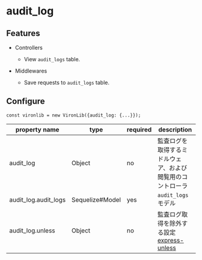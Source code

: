 # audit_log

## Features

- Controllers
  - View `audit_logs` table.

- Middlewares
  - Save requests to `audit_logs` table.

## Configure

```
const vironlib = new VironLib({audit_log: {...}});
```

| property name | type | required | description |
| ------------- | ---- | -------- | ----------- |
| audit_log | Object | no | 監査ログを取得するミドルウェア、および閲覧用のコントローラ |
| audit_log.audit_logs | Sequelize#Model | yes | `audit_logs` モデル |
| audit_log.unless | Object | no | 監査ログ取得を除外する設定 [express-unless](https://github.com/jfromaniello/express-unless) |
